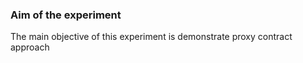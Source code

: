 ### Aim of the experiment
<p>The main objective of this experiment is demonstrate proxy contract  approach </p>